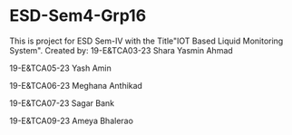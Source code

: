 # ESD-Sem4-Grp16
This is project for ESD Sem-IV with the Title"IOT Based Liquid Monitoring System".
Created by:
19-E&TCA03-23 Shara Yasmin Ahmad

19-E&TCA05-23 Yash Amin

19-E&TCA06-23 Meghana Anthikad

19-E&TCA07-23 Sagar Bank

19-E&TCA09-23 Ameya Bhalerao
